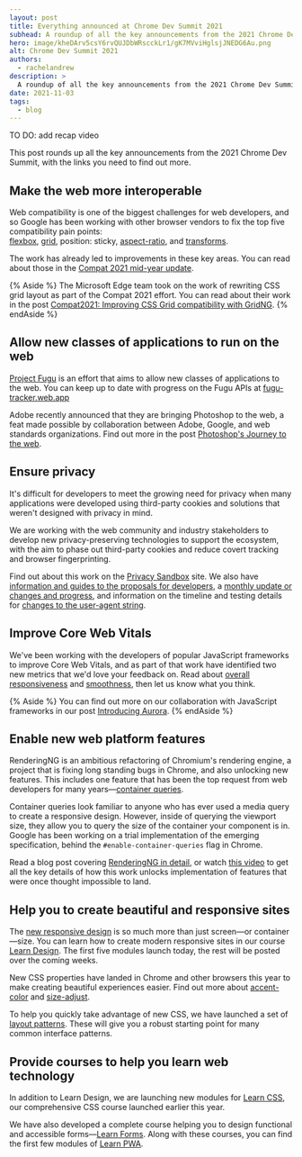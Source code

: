 ```yaml
---
layout: post
title: Everything announced at Chrome Dev Summit 2021
subhead: A roundup of all the key announcements from the 2021 Chrome Dev Summit, with the links you need to find out more.
hero: image/kheDArv5csY6rvQUJDbWRscckLr1/gK7MVviHglsjJNEDG6Au.png
alt: Chrome Dev Summit 2021
authors:
  - rachelandrew
description: >
  A roundup of all the key announcements from the 2021 Chrome Dev Summit, with the links you need to find out more.
date: 2021-11-03
tags:
  - blog
---
```


TO DO: add recap video

This post rounds up all the key announcements from the 2021 Chrome Dev Summit, with the links you need to find out more.

## Make the web more interoperable 

Web compatibility is one of the biggest challenges for web developers, 
and so Google has been working with other browser vendors to fix the top five compatibility pain points:  
[flexbox](/learn/css/flexbox/), 
[grid](/learn/css/grid/), 
position: sticky, 
[aspect-ratio](/aspect-ratio/), 
and [transforms](/learn/css/transforms/).

The work has already led to improvements in these key areas. 
You can read about those in the [Compat 2021 mid-year update](https://web.dev/compat2021-midyear/).

{% Aside %}
The Microsoft Edge team took on the work of rewriting CSS grid layout as part of the Compat 2021 effort. 
You can read about their work in the post 
[Compat2021: Improving CSS Grid compatibility with GridNG](https://blogs.windows.com/msedgedev/2021/08/10/compat2021-css-grid-gridng/).
{% endAside %}

## Allow new classes of applications to run on the web

[Project Fugu](/fugu-status/) is an effort that aims to allow new classes of applications to the web. 
You can keep up to date with progress on the Fugu APIs at [fugu-tracker.web.app](https://fugu-tracker.web.app/)

Adobe recently announced that they are bringing Photoshop to the web, 
a feat made possible by collaboration between Adobe, Google, and web standards organizations. 
Find out more in the post [Photoshop's Journey to the web](/ps-on-the-web/).

## Ensure privacy

It's difficult for developers to meet the growing need for privacy when many applications were developed using third-party cookies and solutions that weren't designed with privacy in mind.

We are working with the web community and industry stakeholders to develop new privacy-preserving technologies to support the ecosystem, 
with the aim to phase out third-party cookies and reduce covert tracking and browser fingerprinting.

Find out about this work on the [Privacy Sandbox](https://privacysandbox.com/) site. 
We also have [information and guides to the proposals for developers](https://developer.chrome.com/docs/privacy-sandbox/), 
a [monthly update or changes and progress](https://developer.chrome.com/tags/progress-in-the-privacy-sandbox/), 
and information on the timeline and testing details for [changes to the user-agent string](https://goo.gle/user-agent-reduction).

## Improve Core Web Vitals

We've been working with the developers of popular JavaScript frameworks to improve Core Web Vitals, 
and as part of that work have identified two new metrics that we'd love your feedback on. 
Read about [overall responsiveness](/responsiveness/) and 
[smoothness](/smoothness/), then let us know what you think.

{% Aside %}
You can find out more on our collaboration with JavaScript frameworks in our post 
[Introducing Aurora](https://web.dev/introducing-aurora/).
{% endAside %}

## Enable new web platform features

RenderingNG is an ambitious refactoring of Chromium's rendering engine, 
a project that is fixing long standing bugs in Chrome, and also unlocking new features. 
This includes one feature that has been the top request from web developers for many years—[container queries](https://developer.mozilla.org/docs/Web/CSS/CSS_Container_Queries).

Container queries look familiar to anyone who has ever used a media query to create a responsive design. 
However, inside of querying the viewport size, they allow you to query the size of the container your component is in. 
Google has been working on a trial implementation of the emerging specification, behind the `#enable-container-queries` flag in Chrome.

Read a blog post covering 
[RenderingNG in detail](https://developer.chrome.com/blog/renderingng/), 
or watch [this video](https://www.youtube.com/watch?v=sUbJPHYKZkU) 
to get all the key details of how this work unlocks implementation of features that were once thought impossible to land.

## Help you to create beautiful and responsive sites

The [new responsive design](/new-responsive/) is so much more than just screen—or container—size. 
You can learn how to create modern responsive sites in our course 
[Learn Design](/learn/design/). 
The first five modules launch today, the rest will be posted over the coming weeks.

New CSS properties have landed in Chrome and other browsers this year to make creating beautiful experiences easier. 
Find out more about [accent-color](/accent-color/) and  [size-adjust](/css-size-adjust/).

To help you quickly take advantage of new CSS, we have launched a set of [layout patterns](/patterns/layout/). 
These will give you a robust starting point for many common interface patterns.

## Provide courses to help you learn web technology

In addition to Learn Design, we are launching new modules for [Learn CSS](/learn/css/), 
our comprehensive CSS course launched earlier this year. 

We have also developed a complete course helping you to design functional and accessible forms—[Learn Forms](/learn/forms/). 
Along with these courses, you can find the first few modules of [Learn PWA](/learn/pwa/).
